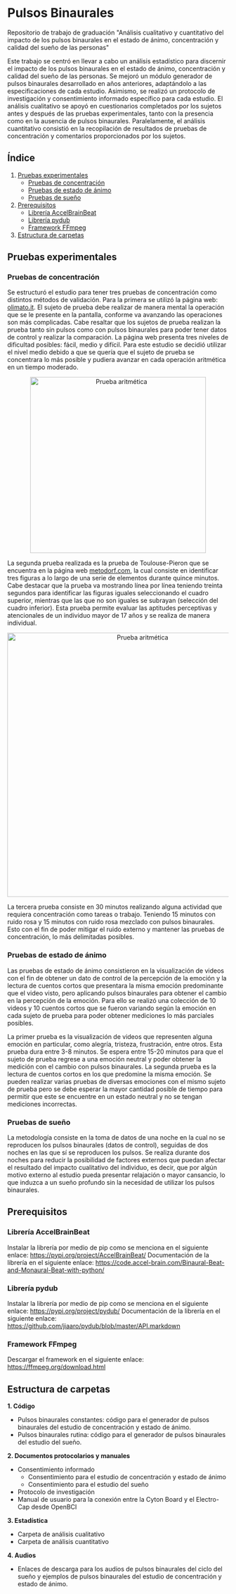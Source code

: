 # Pulsos Binaurales
Repositorio de trabajo de graduación "Análisis cualitativo y cuantitativo del impacto de los pulsos binaurales en el estado de ánimo, concentración y calidad del sueño de las personas"

Este trabajo se centró en llevar a cabo un análisis estadístico para discernir el impacto de los pulsos binaurales en el estado de ánimo, concentración y calidad del sueño de las personas. Se mejoró un módulo generador de pulsos binaurales desarrollado en años anteriores, adaptándolo a las especificaciones de cada estudio. Asimismo, se realizó un protocolo de investigación y consentimiento informado específico para cada estudio.
El análisis cualitativo se apoyó en cuestionarios completados por los sujetos antes y después de las pruebas experimentales, tanto con la presencia como en la ausencia de pulsos binaurales. Paralelamente, el análisis cuantitativo consistió en la recopilación de resultados de pruebas de concentración y comentarios proporcionados por los sujetos. 

## Índice 
1. [Pruebas experimentales](#pruebas-experimentales)
    - [Pruebas de concentración](#pruebas-de-concentración)
    - [Pruebas de estado de ánimo](#pruebas-de-estado-de-ánimo)
    - [Pruebas de sueño](#pruebas-de-sueño)
1. [Prerequisitos](#prerequisitos)
    - [Librería AccelBrainBeat](#librería-accelbrainbeat)
    - [Librería pydub](#librería-pydub)
    - [Framework FFmpeg](#framework-ffmpeg)
2. [Estructura de carpetas](#estructura-de-carpetas)

## Pruebas experimentales
### Pruebas de concentración 
Se estructuró el estudio para tener tres pruebas de concentración como distintos métodos de validación. Para la primera se utilizó la página web: [olimato.it](https://olimato.it/mat/). El sujeto de prueba debe realizar de manera mental la operación que se le presente en la pantalla, conforme va avanzando las operaciones son más complicadas. Cabe resaltar que los sujetos de prueba realizan la prueba tanto sin pulsos como con pulsos binaurales para poder tener datos de control y realizar la comparación. La página web presenta tres niveles de dificultad posibles: fácil, medio y difícil. Para este estudio se decidió utilizar el nivel medio debido a que se quería que el sujeto de prueba se concentrara lo más posible y pudiera avanzar en cada operación aritmética en un tiempo moderado. 

<p align="center">
<img src="https://github.com/Margareth-Vela/Pulsos_Binaurales/blob/main/Im%C3%A1genes/testaritmetico.png" alt="Prueba aritmética" width="400px">
</p>

La segunda prueba realizada es la prueba de Toulouse-Pieron que se encuentra en la página web [metodorf.com](https://metodorf.com/tests/bourdon/tuluz_peron.php), la cual consiste en identificar tres figuras a lo largo de una serie de elementos durante quince minutos. Cabe destacar que la prueba va mostrando línea por línea teniendo treinta segundos para identificar las figuras iguales seleccionando el cuadro superior, mientras que las que no son iguales se subrayan (selección del cuadro inferior). Esta prueba permite evaluar las aptitudes perceptivas y atencionales de un individuo mayor de 17 años y se realiza de manera individual. 

<p align="center">
<img src="https://github.com/Margareth-Vela/Pulsos_Binaurales/blob/main/Im%C3%A1genes/tolouse_pieron_test.png" alt="Prueba aritmética" width="600px">
</p>

La tercera prueba consiste en 30 minutos realizando alguna actividad que requiera concentración como tareas o trabajo. Teniendo 15 minutos con ruido rosa y 15 minutos con ruido rosa mezclado con pulsos binaurales. Esto con el fin de poder mitigar el ruido externo y mantener las pruebas de concentración, lo más delimitadas posibles. 

### Pruebas de estado de ánimo
Las pruebas de estado de ánimo consistieron en la visualización de videos con el fin de obtener un dato de control de la percepción de la emoción y la lectura de cuentos cortos que presentara la misma emoción predominante que el video visto, pero aplicando pulsos binaurales para obtener el cambio en la percepción de la emoción. Para ello se realizó una colección de 10 videos y 10 cuentos cortos que se fueron variando según la emoción en cada sujeto de prueba para poder obtener mediciones lo más parciales posibles. 

La primer prueba es la visualización de videos que representen alguna emoción en particular, como alegría, tristeza, frustración, entre otros. Esta prueba dura entre 3-8 minutos. Se espera entre 15-20 minutos para que el sujeto de prueba regrese a una emoción neutral y poder obtener la medición con el cambio con pulsos binaurales. La segunda prueba es la lectura de cuentos cortos en los que predomine la misma emoción. Se pueden realizar varias pruebas de diversas emociones con el mismo sujeto de prueba pero se debe esperar la mayor cantidad posible de tiempo para permitir que este se encuentre en un estado neutral y no se tengan mediciones incorrectas. 

### Pruebas de sueño
La metodología consiste en la toma de datos de una noche en la cual no se reproducen los pulsos binaurales (datos de control), seguidas de dos noches en las que sí se reproducen los pulsos. Se realiza durante dos noches para reducir la posibilidad de factores externos que puedan afectar el resultado del impacto cualitativo del individuo, es decir, que por algún motivo externo al estudio pueda presentar relajación o mayor cansancio, lo que induzca a un sueño profundo sin la necesidad de utilizar los pulsos binaurales. 

## Prerequisitos
### Librería AccelBrainBeat
Instalar la librería por medio de pip como se menciona en el siguiente enlace: https://pypi.org/project/AccelBrainBeat/
Documentación de la librería en el siguiente enlace: https://code.accel-brain.com/Binaural-Beat-and-Monaural-Beat-with-python/

### Librería pydub
Instalar la librería por medio de pip como se menciona en el siguiente enlace: https://pypi.org/project/pydub/ 
Documentación de la librería en el siguiente enlace: https://github.com/jiaaro/pydub/blob/master/API.markdown

### Framework FFmpeg
Descargar el framework en el siguiente enlace: https://ffmpeg.org/download.html 
   
## Estructura de carpetas
**1. Código**
   - Pulsos binaurales constantes: código para el generador de pulsos binaurales del estudio de concentración y estado de ánimo.
   - Pulsos binaurales rutina: código para el generador de pulsos binaurales del estudio del sueño.
     
**2. Documentos protocolarios y manuales**
   - Consentimiento informado
      - Consentimiento para el estudio de concentración y estado de ánimo
      - Consentimiento para el estudio del sueño
   - Protocolo de investigación
   - Manual de usuario para la conexión entre la Cyton Board y el Electro-Cap desde OpenBCI
     
**3. Estadística**
   - Carpeta de análisis cualitativo
   - Carpeta de análisis cuantitativo
     
**4. Audios**
   - Enlaces de descarga para los audios de pulsos binaurales del ciclo del sueño y ejemplos de pulsos binaurales del estudio de concentración y estado de ánimo. 

 
